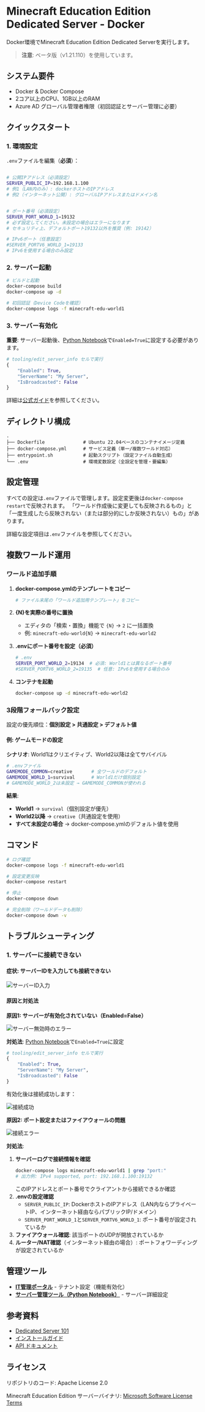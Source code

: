 # Minecraft Education Edition Dedicated Server - Docker

Docker環境でMinecraft Education Edition Dedicated Serverを実行します。

> **注意**: ベータ版（v1.21.110）を使用しています。

## システム要件

- Docker & Docker Compose
- 2コア以上のCPU、1GB以上のRAM
- Azure AD グローバル管理者権限（初回認証とサーバー管理に必要）

## クイックスタート

### 1. 環境設定

`.env`ファイルを編集（**必須**）：

```bash

# 公開IPアドレス（必須設定）
SERVER_PUBLIC_IP=192.168.1.100
# 例1（LAN内のみ）: dockerホストのIPアドレス
# 例2（インターネット公開）: グローバルIPアドレスまたはドメイン名


# ポート番号（必須設定）
SERVER_PORT_WORLD_1=19132
# 必ず設定してください。未設定の場合はエラーになります
# セキュリティ上、デフォルトポート19132以外を推奨（例: 19142）

# IPv6ポート（任意設定）
#SERVER_PORTV6_WORLD_1=19133
# IPv6を使用する場合のみ設定
```

### 2. サーバー起動

```bash
# ビルドと起動
docker-compose build
docker-compose up -d

# 初回認証（Device Codeを確認）
docker-compose logs -f minecraft-edu-world1
```

### 3. サーバー有効化

**重要**: サーバー起動後、[Python Notebook](https://aka.ms/MCEDU-DS-Tooling)で`Enabled=True`に設定する必要があります。

```python
# tooling/edit_server_info セルで実行
{
    "Enabled": True,
    "ServerName": "My Server",
    "IsBroadcasted": False
}
```

詳細は[公式ガイド](https://edusupport.minecraft.net/hc/en-us/articles/41757415076884)を参照してください。

## ディレクトリ構成

```
.
├── Dockerfile              # Ubuntu 22.04ベースのコンテナイメージ定義
├── docker-compose.yml      # サービス定義（単一/複数ワールド対応）
├── entrypoint.sh           # 起動スクリプト（設定ファイル自動生成）
└── .env                    # 環境変数設定（全設定を管理・要編集）
```

## 設定管理

すべての設定は`.env`ファイルで管理します。設定変更後は`docker-compose restart`で反映されます。
「ワールド作成後に変更しても反映されるもの」と「一度生成したら反映されない（または部分的にしか反映されない）もの」があります。

詳細な設定項目は`.env`ファイルを参照してください。

## 複数ワールド運用

### ワールド追加手順

1. **docker-compose.ymlのテンプレートをコピー**
   ```yaml
   # ファイル末尾の「ワールド追加用テンプレート」をコピー
   ```

2. **{N}を実際の番号に置換**
   - エディタの「検索・置換」機能で `{N}` → `2` に一括置換
   - 例: `minecraft-edu-world{N}` → `minecraft-edu-world2`

3. **.envにポート番号を設定（必須）**
   ```bash
   # .env
   SERVER_PORT_WORLD_2=19134  # 必須: World1とは異なるポート番号
   #SERVER_PORTV6_WORLD_2=19135  # 任意: IPv6を使用する場合のみ
   ```

4. **コンテナを起動**
   ```bash
   docker-compose up -d minecraft-edu-world2
   ```

### 3段階フォールバック設定

設定の優先順位：**個別設定 > 共通設定 > デフォルト値**

#### 例: ゲームモードの設定

**シナリオ**: World1はクリエイティブ、World2以降は全てサバイバル

```bash
# .envファイル
GAMEMODE_COMMON=creative       # 全ワールドのデフォルト
GAMEMODE_WORLD_1=survival      # World1だけ個別設定
# GAMEMODE_WORLD_2は未設定 → GAMEMODE_COMMONが使われる
```

**結果**:
- **World1** → `survival`（個別設定が優先）
- **World2以降** → `creative`（共通設定を使用）
- **すべて未設定の場合** → docker-compose.ymlのデフォルト値を使用

## コマンド

```bash
# ログ確認
docker-compose logs -f minecraft-edu-world1

# 設定変更反映
docker-compose restart

# 停止
docker-compose down

# 完全削除（ワールドデータも削除）
docker-compose down -v
```

## トラブルシューティング

### 1. サーバーに接続できない

#### 症状: サーバーIDを入力しても接続できない

![サーバーID入力](docs/images/client-server-id-input.png)

#### 原因と対処法

**原因1: サーバーが有効化されていない（Enabled=False）**

![サーバー無効時のエラー](docs/images/server-disabled-error.png)

**対処法**: [Python Notebook](https://aka.ms/MCEDU-DS-Tooling)で`Enabled=True`に設定

```python
# tooling/edit_server_info セルで実行
{
    "Enabled": True,
    "ServerName": "My Server",
    "IsBroadcasted": False
}
```

有効化後は接続成功します：

![接続成功](docs/images/server-enabled-success.png)

**原因2: ポート設定またはファイアウォールの問題**

![接続エラー](docs/images/connection-error.png)

**対処法**:
1. **サーバーログで接続情報を確認**
   ```bash
   docker-compose logs minecraft-edu-world1 | grep "port:"
   # 出力例: IPv4 supported, port: 192.168.1.100:19132
   ```
   このIPアドレスとポート番号でクライアントから接続できるか確認
2. **.envの設定確認**
   - `SERVER_PUBLIC_IP`: DockerホストのIPアドレス（LAN内ならプライベートIP、インターネット経由ならパブリックIP/ドメイン）
   - `SERVER_PORT_WORLD_1`と`SERVER_PORTV6_WORLD_1`: ポート番号が設定されているか
3. **ファイアウォール確認**: 該当ポートのUDPが開放されているか
4. **ルーター/NAT確認**（インターネット経由の場合）: ポートフォワーディングが設定されているか

## 管理ツール

- **[IT管理ポータル](https://aka.ms/dedicatedservers)** - テナント設定（機能有効化）
- **[サーバー管理ツール（Python Notebook）](https://aka.ms/MCEDU-DS-Tooling)** - サーバー詳細設定

## 参考資料

- [Dedicated Server 101](https://edusupport.minecraft.net/hc/en-us/articles/41758309283348)
- [インストールガイド](https://edusupport.minecraft.net/hc/en-us/articles/41757415076884)
- [API ドキュメント](https://aka.ms/MCEDU-DS-Docs)

## ライセンス

リポジトリのコード: Apache License 2.0

Minecraft Education Edition サーバーバイナリ: [Microsoft Software License Terms](https://aka.ms/MinecraftEULA)
